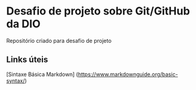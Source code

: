 # Desafio de projeto sobre Git/GitHub da DIO
Repositório criado para desafio de projeto

## Links úteis
[Sintaxe Básica Markdown] (https://www.markdownguide.org/basic-syntax/)
